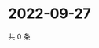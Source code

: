 # 2022-09-27

共 0 条

<!-- BEGIN WEIBO -->
<!-- 最后更新时间 Tue Sep 27 2022 15:48:40 GMT+0800 (China Standard Time) -->

<!-- END WEIBO -->
